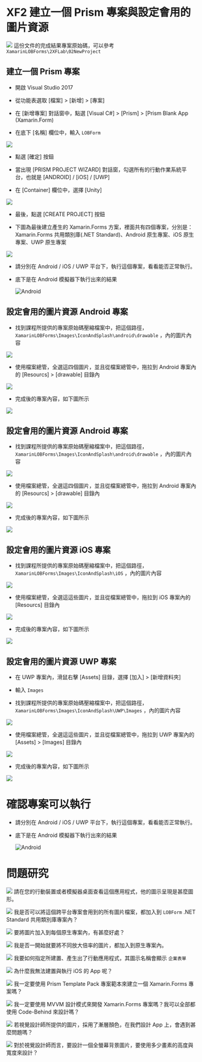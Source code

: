 # XF2 建立一個 Prism 專案與設定會用的圖片資源

![](Icons/fa-search.png) 這份文件的完成結果專案原始碼，可以參考 `XamarinLOBForms\2XFLab\02NewProject`

## 建立一個 Prism 專案

* 開啟 Visual Studio 2017

* 從功能表選取 \[檔案] > \[新增] > \[專案]

* 在 \[新增專案] 對話窗中，點選 \[Visual C#] > \[Prism] > \[Prism Blank App (Xamarin.Form)

* 在底下 \[名稱] 欄位中，輸入 `LOBForm`

![](Images/XFNewProject.png)

* 點選 \[確定] 按鈕

* 當出現 \[PRISM PROJECT WIZARD] 對話窗，勾選所有的行動作業系統平台，也就是 \[ANDROID] / \[iOS] / \[UWP]

* 在 \[Container] 欄位中，選擇 \[Unity]

![](Images/XFNewProject2.png)

* 最後，點選 \[CREATE PROJECT] 按鈕

* 下圖為最後建立產生的 Xamarin.Forms 方案，裡面共有四個專案，分別是：Xamarin.Forms 共用類別庫(.NET Standard)、Android 原生專案、iOS 原生專案、UWP 原生專案

![](Images/XFNewProject3.png)

* 請分別在 Android / iOS / UWP 平台下，執行這個專案，看看能否正常執行。

* 底下是在 Android 模擬器下執行出來的結果

  ![Android](Images/Android1.png)

## 設定會用的圖片資源 Android 專案

* 找到課程所提供的專案原始碼壓縮檔案中，把這個路徑，`XamarinLOBForms\Images\IconAndSplash\android\drawable` ，內的圖片內容

![](Images/SetupImage2.png)

* 使用檔案總管，全選這四個圖片，並且從檔案總管中，拖拉到 Android 專案內的 \[Resourcs] > \[drawable] 目錄內

![](Images/SetupImage1.png)

* 完成後的專案內容，如下圖所示

![](Images/SetupImage3.png)

## 設定會用的圖片資源 Android 專案

* 找到課程所提供的專案原始碼壓縮檔案中，把這個路徑，`XamarinLOBForms\Images\IconAndSplash\android\drawable` ，內的圖片內容

![](Images/SetupImage2.png)

* 使用檔案總管，全選這四個圖片，並且從檔案總管中，拖拉到 Android 專案內的 \[Resourcs] > \[drawable] 目錄內

![](Images/SetupImage1.png)

* 完成後的專案內容，如下圖所示

![](Images/SetupImage3.png)

## 設定會用的圖片資源 iOS 專案

* 找到課程所提供的專案原始碼壓縮檔案中，把這個路徑，`XamarinLOBForms\Images\IconAndSplash\iOS` ，內的圖片內容

![](Images/SetupImage4.png)

* 使用檔案總管，全選這這些圖片，並且從檔案總管中，拖拉到 iOS 專案內的 \[Resourcs] 目錄內

![](Images/SetupImage5.png)

* 完成後的專案內容，如下圖所示

![](Images/SetupImage6.png)

## 設定會用的圖片資源 UWP 專案

* 在 UWP 專案內，滑鼠右擊 \[Assets] 目錄，選擇 \[加入] > \[新增資料夾]

* 輸入 `Images`

* 找到課程所提供的專案原始碼壓縮檔案中，把這個路徑，`XamarinLOBForms\Images\IconAndSplash\UWP\Images` ，內的圖片內容

![](Images/SetupImage7.png)

* 使用檔案總管，全選這這些圖片，並且從檔案總管中，拖拉到 UWP 專案內的 \[Assets] > \[Images] 目錄內

![](Images/SetupImage8.png)

* 完成後的專案內容，如下圖所示

![](Images/SetupImage9.png)

# 確認專案可以執行

* 請分別在 Android / iOS / UWP 平台下，執行這個專案，看看能否正常執行。

* 底下是在 Android 模擬器下執行出來的結果

  ![Android](Images/Android1.png)


# 問題研究

![](Icons/fa-question-circle30.png) 請在您的行動裝置或者模擬器桌面查看這個應用程式，他的圖示呈現是甚麼圖形。

![](Icons/fa-question-circle30.png) 我是否可以將這個跨平台專案會用到的所有圖片檔案，都加入到 `LOBForm` .NET Standard 共用類別庫專案內？

![](Icons/fa-question-circle30.png) 要將圖片加入到每個原生專案內，有甚麼好處？

![](Icons/fa-question-circle30.png) 我是否一開始就要將不同放大倍率的圖片，都加入到原生專案內。

![](Icons/fa-question-circle30.png) 我要如何指定所建置、產生出了行動應用程式，其圖示名稱會顯示 `企業表單`

![](Icons/fa-question-circle30.png) 為什麼我無法建置與執行 iOS 的 App 呢？

![](Icons/fa-question-circle30.png) 我一定要使用 Prism Template Pack 專案範本來建立一個 Xamarin.Forms 專案嗎？

![](Icons/fa-question-circle30.png) 我一定要使用 MVVM 設計模式來開發 Xamarin.Forms 專案嗎？我可以全部都使用 Code-Behind 來設計嗎？

![](Icons/fa-question-circle30.png) 若視覺設計師所提供的圖片，採用了漸層顏色，在我們設計 App 上，會遇到甚麼問題嗎？

![](Icons/fa-question-circle30.png) 對於視覺設計師而言，要設計一個全螢幕背景圖片，要使用多少畫素的高度與寬度來設計？


